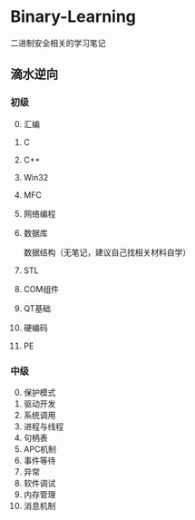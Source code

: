 # Binary-Learning

二进制安全相关的学习笔记

## 滴水逆向

### 初级

0. 汇编
2. C
3. C++
4. Win32
5. MFC
6. 网络编程
7. 数据库

   数据结构（无笔记，建议自己找相关材料自学）
9. STL
10. COM组件
11. QT基础
12. 硬编码
13. PE

### 中级

0. 保护模式
1. 驱动开发
2. 系统调用
3. 进程与线程
4. 句柄表
5. APC机制
6. 事件等待
7. 异常
8. 软件调试
9. 内存管理
10. 消息机制

